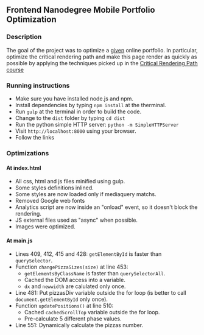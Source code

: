 ## Frontend Nanodegree Mobile Portfolio Optimization

### Description
The goal of the project was to optimize a [given](https://github.com/udacity/frontend-nanodegree-mobile-portfolio) online portfolio. In particular, optimize the critical rendering path and make this page render as quickly as possible by applying the techniques picked up in the [Critical Rendering Path course](https://www.udacity.com/course/ud884)

### Running instructions

* Make sure you have installed node.js and npm.
* Install dependencies by typing `npm install` at the therminal.
* Run `gulp` at the terminal in order to build the code.
* Change to the `dist` folder by typing `cd dist`
* Run the python simple HTTP server: `python -m SimpleHTTPServer`
* Visit `http://localhost:8000` using your browser.
* Follow the links

### Optimizations

#### At index.html

* All css, html and js files minified using gulp.
* Some styles definitions inlined.
* Some styles are now loaded only if mediaquery matchs.
* Removed Google web fonts
* Analytics script are now inside an "onload" event, so it doesn't block the rendering.
* JS external files used as "async" when possible.
* Images were optimized.

#### At main.js

* Lines 409, 412, 415 and 428: `getElementById` is faster than `querySelector`.
* Function `changePizzaSizes(size)` at line 453:
    * `getElementsByClassName` is faster than `querySelectorAll`.
    * Cached the DOM access into a variable.
    * `dx` and `newwidth` are calulated only once.
* Line 481: Put pizzasDiv variable outside the for loop (is better to call  `document.getElementById` only once).
* Function `updatePositions()` at line 510:
    * Cached `cachedScrollTop` variable outside the for loop.
    * Pre-calculate 5 different phase values.
* Line 551: Dynamically calculate the pizzas number.